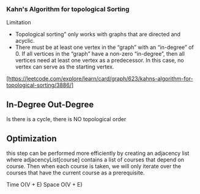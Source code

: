 ### Kahn's Algorithm for topological Sorting

Limitation

- Topological sorting” only works with graphs that are directed and acyclic.
- There must be at least one vertex in the “graph” with an “in-degree” of 0. If all vertices in the “graph” have a non-zero “in-degree”, then all vertices need at least one vertex as a predecessor. In this case, no vertex can serve as the starting vertex.

[https://leetcode.com/explore/learn/card/graph/623/kahns-algorithm-for-topological-sorting/3886/]
## In-Degree Out-Degree

Is there is a cycle, there is NO topological order

## Optimization
this step can be performed more efficiently by creating an adjacency list where adjacencyList[course] contains a list of courses that depend on course. Then when each course is taken, we will only iterate over the courses that have the current course as a prerequisite. 

Time  O(V + E) 
Space O(V + E)